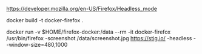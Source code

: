 https://developer.mozilla.org/en-US/Firefox/Headless_mode

docker build -t docker-firefox .

docker run -v $HOME/firefox-docker:/data  --rm -it docker-firefox /usr/bin/firefox -screenshot /data/screenshot.jpg https://stig.io/ -headless --window-size=480,1000


